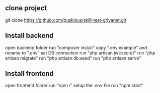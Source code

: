 ## clone project
git clone https://github.com/puskipus/skill-test-griyanet.git

## Install backend
open backend folder
run "composer install"
copy ".env.example" and rename to ".env"
set DB connection
run "php artisan jwt:secret"
run "php artisan migrate"
run "php artisan db:seed"
run "php artisan serve"

## Install frontend
open frontend folder
run "npm i"
setup the .env file
run "npm start"
